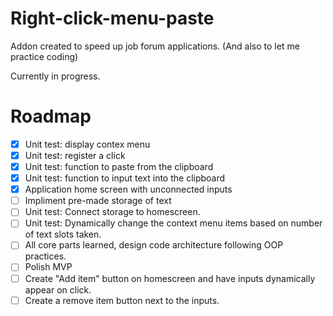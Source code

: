 # Right-click-menu-paste
Addon created to speed up job forum applications. 
(And also to let me practice coding)

Currently in progress.

# Roadmap 

- [x] Unit test: display contex menu
- [X] Unit test: register a click
- [X] Unit test: function to paste from the clipboard
- [X] Unit test: function to input text into the clipboard
- [X] Application home screen with unconnected inputs
- [ ] Impliment pre-made storage of text
- [ ] Unit test: Connect storage to homescreen.
- [ ] Unit test: Dynamically change the context menu items based on number of text slots taken. 
- [ ] All core parts learned, design code architecture following OOP practices. 
- [ ] Polish MVP
- [ ] Create "Add item" button on homescreen and have inputs dynamically appear on click.
- [ ] Create a remove item button next to the inputs. 
